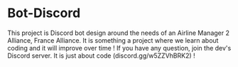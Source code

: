 # Bot-Discord
This project is Discord bot design around the needs of an Airline Manager 2 Alliance, France Alliance.
It is something a project where we learn about coding and it will improve over time !
If you have any question, join the dev's Discord server. It is just about code (discord.gg/w5ZZVhBRK2) !
